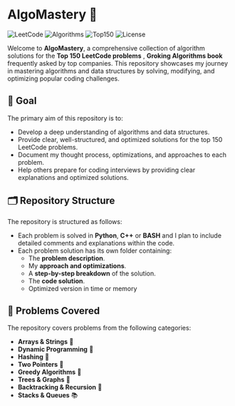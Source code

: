 # AlgoMastery 🚀
![LeetCode](https://img.shields.io/badge/LeetCode-150_Problems_Challenge-orange)
![Algorithms](https://img.shields.io/badge/Algorithms-Mastery-blue)
![Top150](https://img.shields.io/badge/Top-150_Companies-red)
![License](https://img.shields.io/badge/License-MIT-blue)

Welcome to **AlgoMastery**, a comprehensive collection of algorithm solutions for the **Top 150 LeetCode problems** ,  **Groking Algorithms book** frequently asked by top companies. This repository showcases my journey in mastering algorithms and data structures by solving, modifying, and optimizing popular coding challenges.

## 🎯 Goal
The primary aim of this repository is to:
- Develop a deep understanding of algorithms and data structures.
- Provide clear, well-structured, and optimized solutions for the top 150 LeetCode problems.
- Document my thought process, optimizations, and approaches to each problem.
- Help others prepare for coding interviews by providing clear explanations and optimized solutions.

## 🗂️ Repository Structure
The repository is structured as follows:
- Each problem is solved in **Python**, **C++** or **BASH** and I plan to include detailed comments and explanations within the code.
- Each problem solution has its own folder containing:
  - The **problem description**.
  - My **approach and optimizations**.
  - A **step-by-step breakdown** of the solution.
  - The **code solution**.
  - Optimized version in time or memory


## 📝 Problems Covered
The repository covers problems from the following categories:
- **Arrays & Strings** 🌟
- **Dynamic Programming** 🧠
- **Hashing** 🔑
- **Two Pointers** 🎯
- **Greedy Algorithms** 🚀
- **Trees & Graphs** 🌳
- **Backtracking & Recursion** 🔄
- **Stacks & Queues** 📚



